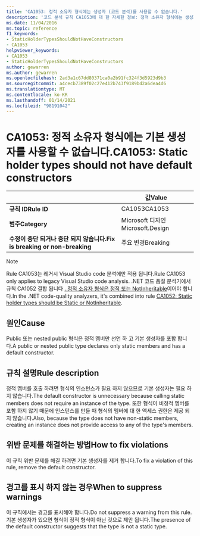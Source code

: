 ```yaml
---
title: 'CA1053: 정적 소유자 형식에는 생성자 (코드 분석)를 사용할 수 없습니다.'
description: '코드 분석 규칙 CA1053에 대 한 자세한 정보: 정적 소유자 형식에는 생성자를 사용할 수 없습니다.'
ms.date: 11/04/2016
ms.topic: reference
f1_keywords:
- StaticHolderTypesShouldNotHaveConstructors
- CA1053
helpviewer_keywords:
- CA1053
- StaticHolderTypesShouldNotHaveConstructors
author: gewarren
ms.author: gewarren
ms.openlocfilehash: 2ad3a1c67dd80371ca0a2b91fc324f3d5923d9b3
ms.sourcegitcommit: a4cecb7389f02c27e412b743f9189bd2a6dea4d6
ms.translationtype: MT
ms.contentlocale: ko-KR
ms.lasthandoff: 01/14/2021
ms.locfileid: "98191042"
---
```

# <a name="ca1053-static-holder-types-should-not-have-default-constructors"></a><span data-ttu-id="7a2d6-103">CA1053: 정적 소유자 형식에는 기본 생성자를 사용할 수 없습니다.</span><span class="sxs-lookup"><span data-stu-id="7a2d6-103">CA1053: Static holder types should not have default constructors</span></span>

| | <span data-ttu-id="7a2d6-104">값</span><span class="sxs-lookup"><span data-stu-id="7a2d6-104">Value</span></span> |
|-|-|
| <span data-ttu-id="7a2d6-105">**규칙 ID**</span><span class="sxs-lookup"><span data-stu-id="7a2d6-105">**Rule ID**</span></span> |<span data-ttu-id="7a2d6-106">CA1053</span><span class="sxs-lookup"><span data-stu-id="7a2d6-106">CA1053</span></span>|
| <span data-ttu-id="7a2d6-107">**범주**</span><span class="sxs-lookup"><span data-stu-id="7a2d6-107">**Category**</span></span> |<span data-ttu-id="7a2d6-108">Microsoft 디자인</span><span class="sxs-lookup"><span data-stu-id="7a2d6-108">Microsoft.Design</span></span>|
| <span data-ttu-id="7a2d6-109">**수정이 중단 되거나 중단 되지 않습니다.**</span><span class="sxs-lookup"><span data-stu-id="7a2d6-109">**Fix is breaking or non-breaking**</span></span> |<span data-ttu-id="7a2d6-110">주요 변경</span><span class="sxs-lookup"><span data-stu-id="7a2d6-110">Breaking</span></span>|

> [!NOTE]
> <span data-ttu-id="7a2d6-111">Rule CA1053는 레거시 Visual Studio code 분석에만 적용 됩니다.</span><span class="sxs-lookup"><span data-stu-id="7a2d6-111">Rule CA1053 only applies to legacy Visual Studio code analysis.</span></span> <span data-ttu-id="7a2d6-112">.NET 코드 품질 분석기에서 규칙 CA1052 결합 됩니다 [. 정적 소유자 형식은 정적 또는 NotInheritable](ca1052.md)이어야 합니다.</span><span class="sxs-lookup"><span data-stu-id="7a2d6-112">In the .NET code-quality analyzers, it's combined into rule [CA1052: Static holder types should be Static or NotInheritable](ca1052.md).</span></span>

## <a name="cause"></a><span data-ttu-id="7a2d6-113">원인</span><span class="sxs-lookup"><span data-stu-id="7a2d6-113">Cause</span></span>

<span data-ttu-id="7a2d6-114">Public 또는 nested public 형식은 정적 멤버만 선언 하 고 기본 생성자를 포함 합니다.</span><span class="sxs-lookup"><span data-stu-id="7a2d6-114">A public or nested public type declares only static members and has a default constructor.</span></span>

## <a name="rule-description"></a><span data-ttu-id="7a2d6-115">규칙 설명</span><span class="sxs-lookup"><span data-stu-id="7a2d6-115">Rule description</span></span>

<span data-ttu-id="7a2d6-116">정적 멤버를 호출 하려면 형식의 인스턴스가 필요 하지 않으므로 기본 생성자는 필요 하지 않습니다.</span><span class="sxs-lookup"><span data-stu-id="7a2d6-116">The default constructor is unnecessary because calling static members does not require an instance of the type.</span></span> <span data-ttu-id="7a2d6-117">또한 형식이 비정적 멤버를 포함 하지 않기 때문에 인스턴스를 만들 때 형식의 멤버에 대 한 액세스 권한은 제공 되지 않습니다.</span><span class="sxs-lookup"><span data-stu-id="7a2d6-117">Also, because the type does not have non-static members, creating an instance does not provide access to any of the type's members.</span></span>

## <a name="how-to-fix-violations"></a><span data-ttu-id="7a2d6-118">위반 문제를 해결하는 방법</span><span class="sxs-lookup"><span data-stu-id="7a2d6-118">How to fix violations</span></span>

<span data-ttu-id="7a2d6-119">이 규칙 위반 문제를 해결 하려면 기본 생성자를 제거 합니다.</span><span class="sxs-lookup"><span data-stu-id="7a2d6-119">To fix a violation of this rule, remove the default constructor.</span></span>

## <a name="when-to-suppress-warnings"></a><span data-ttu-id="7a2d6-120">경고를 표시 하지 않는 경우</span><span class="sxs-lookup"><span data-stu-id="7a2d6-120">When to suppress warnings</span></span>

<span data-ttu-id="7a2d6-121">이 규칙에서는 경고를 표시해야 합니다.</span><span class="sxs-lookup"><span data-stu-id="7a2d6-121">Do not suppress a warning from this rule.</span></span> <span data-ttu-id="7a2d6-122">기본 생성자가 있으면 형식이 정적 형식이 아닌 것으로 제안 됩니다.</span><span class="sxs-lookup"><span data-stu-id="7a2d6-122">The presence of the default constructor suggests that the type is not a static type.</span></span>
